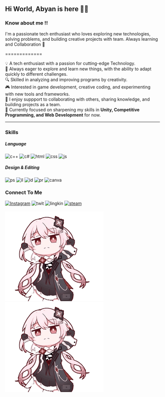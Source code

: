 ## Hi World, Abyan is here 🎉🎉

<!--
**abyanhrf/abyanhrf** is a ✨ _special_ ✨ repository because its `README.md` (this file) appears on your GitHub profile.

Here are some ideas to get you started:

- 🔭 I’m currently working on ...
- 🌱 I’m currently learning ...
- 👯 I’m looking to collaborate on ...
- 🤔 I’m looking for help with ...
- 💬 Ask me about ...
- 📫 How to reach me: ...
- 😄 Pronouns: ...
- ⚡ Fun fact: ...
-->

### Know about me !!

I'm a passionate tech enthusiast who loves exploring new technologies, solving problems, and building creative projects with team. Always learning and Collaboration  🚀

=============

💡 A tech enthusiast with a passion for cutting-edge Technology.  
🚀 Always eager to explore and learn new things, with the ability to adapt quickly to different challenges.  
🔍 Skilled in analyzing and improving programs by creativity.  
🎮 Interested in game development, creative coding, and experimenting with new tools and frameworks.  
🤝 I enjoy suppport to collaborating with others, sharing knowledge, and building projects as a team.  
🌱 Currently focused on sharpening my skills in **Unity, Competitive Programming, and Web Development** for now.

---

### Skills
##### Language
![c++](https://img.shields.io/badge/C%2B%2B-00599C?style=for-the-badge&logo=c%2B%2B&logoColor=white) ![c#](https://img.shields.io/badge/C%23-239120?style=for-the-badge&logo=csharp&logoColor=white) ![html](https://img.shields.io/badge/HTML5-E34F26?style=for-the-badge&logo=html5&logoColor=white) ![css](https://img.shields.io/badge/CSS3-1572B6?style=for-the-badge&logo=css3&logoColor=white) ![js](https://img.shields.io/badge/JavaScript-323330?style=for-the-badge&logo=javascript&logoColor=F7DF1E)

##### Design & Editing
![ps](https://img.shields.io/badge/Adobe%20Photoshop-31A8FF?style=for-the-badge&logo=Adobe%20Photoshop&logoColor=black) ![il](https://img.shields.io/badge/Adobe%20Illustrator-FF9A00?style=for-the-badge&logo=adobe%20illustrator&logoColor=white) ![id](https://img.shields.io/badge/Adobe%20InDesign-FF3366?style=for-the-badge&logo=Adobe%20InDesign&logoColor=white)  ![pr](https://img.shields.io/badge/Adobe%20Premiere%20Pro-9999FF?style=for-the-badge&logo=Adobe%20Premiere%20Pro&logoColor=white) ![canva](https://img.shields.io/badge/Canva-%2300C4CC.svg?&style=for-the-badge&logo=Canva&logoColor=white)

### Connect To Me
[![Instagram](https://img.shields.io/badge/Instagram-E4405F?style=for-the-badge&logo=instagram&logoColor=white)](https://www.instagram.com/abyanhf_/)
![twit](https://img.shields.io/badge/X-000000?style=for-the-badge&logo=x&logoColor=white)
![lingkin](https://img.shields.io/badge/LinkedIn-0077B5?style=for-the-badge&logo=linkedin&logoColor=white)
[![steam](https://img.shields.io/badge/Steam-000000?style=for-the-badge&logo=steam&logoColor=white)](https://steamcommunity.com/id/antingebait/)
<br>
<br>
![evernight](img/everknight-evernight-unscreen.gif) ![evernight](img/everknight-evernight-unscreen.gif)
